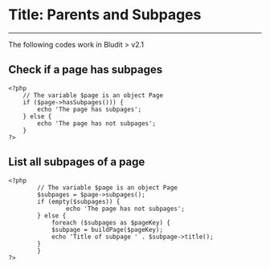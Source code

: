 # Title: Parents and Subpages
<!-- Position: 7 -->
---
<div class="note">
The following codes work in Bludit > v2.1
</div>

## Check if a page has subpages
```
<?php
	// The variable $page is an object Page
	if ($page->hasSubpages())) {
		echo 'The page has subpages';
	} else {
		echo 'The page has not subpages';
	}
?>
```

## List all subpages of a page
```
<?php
        // The variable $page is an object Page
        $subpages = $page->subpages();
        if (empty($subpages)) {
                echo 'The page has not subpages';
        } else {
        	foreach ($subpages as $pageKey) {
			$subpage = buildPage($pageKey);
			echo 'Title of subpage ' . $subpage->title();
		}
        }
?>
```

